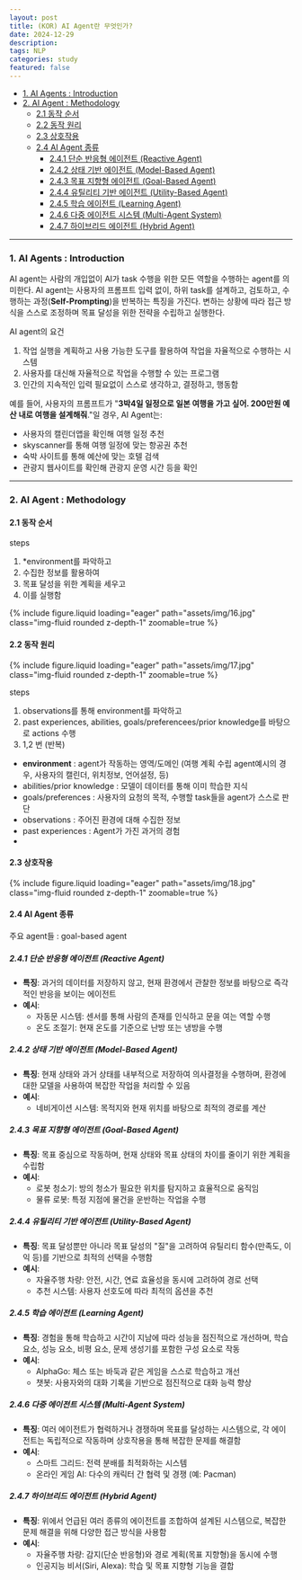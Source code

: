```yaml
---
layout: post
title: (KOR) AI Agent란 무엇인가?
date: 2024-12-29
description: 
tags: NLP 
categories: study
featured: false
---
```


- [1. AI Agents : Introduction](#1-ai-agents--introduction)
- [2. AI Agent : Methodology](#2-ai-agent--methodology)
  - [2.1 동작 순서](#21-동작-순서)
  - [2.2 동작 원리](#22-동작-원리)
  - [2.3 상호작용](#23-상호작용)
  - [2.4 AI Agent 종류](#24-ai-agent-종류)
    - [2.4.1 단순 반응형 에이전트 (Reactive Agent)](#241-단순-반응형-에이전트-reactive-agent)
    - [2.4.2 상태 기반 에이전트 (Model-Based Agent)](#242-상태-기반-에이전트-model-based-agent)
    - [2.4.3 목표 지향형 에이전트 (Goal-Based Agent)](#243-목표-지향형-에이전트-goal-based-agent)
    - [2.4.4 유틸리티 기반 에이전트 (Utility-Based Agent)](#244-유틸리티-기반-에이전트-utility-based-agent)
    - [2.4.5 학습 에이전트 (Learning Agent)](#245-학습-에이전트-learning-agent)
    - [2.4.6 다중 에이전트 시스템 (Multi-Agent System)](#246-다중-에이전트-시스템-multi-agent-system)
    - [2.4.7 하이브리드 에이전트 (Hybrid Agent)](#247-하이브리드-에이전트-hybrid-agent)

---

### 1. AI Agents : Introduction

AI agent는 사람의 개입없이 AI가 task 수행을 위한 모든 역할을 수행하는 agent를 의미한다. AI agent는 사용자의 프롬프트 입력 없이, 하위 task를 설계하고, 검토하고, 수행하는 과정(**Self-Prompting**)을 반복하는 특징을 가진다. 변하는 상황에 따라 접근 방식을 스스로 조정하며 목표 달성을 위한 전략을 수립하고 실행한다.

AI agent의 요건
1. 작업 실행을 계획하고 사용 가능한 도구를 활용하여 작업을 자율적으로 수행하는 시스템
2. 사용자를 대신해 자율적으로 작업을 수행할 수 있는 프로그램
3. 인간의 지속적인 입력 필요없이 스스로 생각하고, 결정하고, 행동함


예를 들어, 사용자의 프롬프트가 "**3박4일 일정으로 일본 여행을 가고 싶어. 200만원 예산 내로 여행을 설계해줘**."일 경우, AI Agent는:
- 사용자의 캘린더앱을 확인해 여행 일정 추천
- skyscanner를 통해 여행 일정에 맞는 항공권 추천
- 숙박 사이트를 통해 예산에 맞는 호텔 검색
- 관광지 웹사이트를 확인해 관광지 운영 시간 등을 확인

---

### 2. AI Agent : Methodology

#### 2.1 동작 순서

steps
1. *environment를 파악하고
2. 수집한 정보를 활용하여
3. 목표 달성을 위한 계획을 세우고
4. 이를 실행함


{% include figure.liquid loading="eager" path="assets/img/16.jpg" class="img-fluid rounded z-depth-1" zoomable=true %}

#### 2.2 동작 원리

{% include figure.liquid loading="eager" path="assets/img/17.jpg" class="img-fluid rounded z-depth-1" zoomable=true %}

steps
1. observations를 통해 environment를 파악하고
2. past experiences, abilities, goals/preferencees/prior knowledge를 바탕으로 actions 수행
3. 1,2 번 (반복)

- **environment** : agent가 작동하는 영역/도메인 (여행 계획 수립 agent예시의 경우, 사용자의 캘린더, 위치정보, 언어설정, 등)
- abilities/prior knowledge : 모델이 데이터를 통해 이미 학습한 지식
- goals/preferences : 사용자의 요청의 목적, 수행할 task들을 agent가 스스로 판단
- observations : 주어진 환경에 대해 수집한 정보
- past experiences : Agent가 가진 과거의 경험
- 

#### 2.3 상호작용

{% include figure.liquid loading="eager" path="assets/img/18.jpg" class="img-fluid rounded z-depth-1" zoomable=true %}


#### 2.4 AI Agent 종류

주요 agent들 : goal-based agent


##### 2.4.1 단순 반응형 에이전트 (Reactive Agent)

- **특징**: 과거의 데이터를 저장하지 않고, 현재 환경에서 관찰한 정보를 바탕으로 즉각적인 반응을 보이는 에이전트  
- **예시**:  
  - 자동문 시스템: 센서를 통해 사람의 존재를 인식하고 문을 여는 역할 수행  
  - 온도 조절기: 현재 온도를 기준으로 난방 또는 냉방을 수행  


##### 2.4.2 상태 기반 에이전트 (Model-Based Agent)

- **특징**: 현재 상태와 과거 상태를 내부적으로 저장하여 의사결정을 수행하며, 환경에 대한 모델을 사용하여 복잡한 작업을 처리할 수 있음  
- **예시**:  
  - 네비게이션 시스템: 목적지와 현재 위치를 바탕으로 최적의 경로를 계산  


##### 2.4.3 목표 지향형 에이전트 (Goal-Based Agent)

- **특징**: 목표 중심으로 작동하며, 현재 상태와 목표 상태의 차이를 줄이기 위한 계획을 수립함  
- **예시**:  
  - 로봇 청소기: 방의 청소가 필요한 위치를 탐지하고 효율적으로 움직임  
  - 물류 로봇: 특정 지점에 물건을 운반하는 작업을 수행  


##### 2.4.4 유틸리티 기반 에이전트 (Utility-Based Agent)

- **특징**: 목표 달성뿐만 아니라 목표 달성의 "질"을 고려하여 유틸리티 함수(만족도, 이익 등)를 기반으로 최적의 선택을 수행함  
- **예시**:  
  - 자율주행 차량: 안전, 시간, 연료 효율성을 동시에 고려하여 경로 선택  
  - 추천 시스템: 사용자 선호도에 따라 최적의 옵션을 추천  


##### 2.4.5 학습 에이전트 (Learning Agent)

- **특징**: 경험을 통해 학습하고 시간이 지남에 따라 성능을 점진적으로 개선하며, 학습 요소, 성능 요소, 비평 요소, 문제 생성기를 포함한 구성 요소로 작동  
- **예시**:  
  - AlphaGo: 체스 또는 바둑과 같은 게임을 스스로 학습하고 개선  
  - 챗봇: 사용자와의 대화 기록을 기반으로 점진적으로 대화 능력 향상  


##### 2.4.6 다중 에이전트 시스템 (Multi-Agent System)

- **특징**: 여러 에이전트가 협력하거나 경쟁하며 목표를 달성하는 시스템으로, 각 에이전트는 독립적으로 작동하며 상호작용을 통해 복잡한 문제를 해결함  
- **예시**:  
  - 스마트 그리드: 전력 분배를 최적화하는 시스템  
  - 온라인 게임 AI: 다수의 캐릭터 간 협력 및 경쟁 (예: Pacman)  


##### 2.4.7 하이브리드 에이전트 (Hybrid Agent)

- **특징**: 위에서 언급된 여러 종류의 에이전트를 조합하여 설계된 시스템으로, 복잡한 문제 해결을 위해 다양한 접근 방식을 사용함  
- **예시**:  
  - 자율주행 차량: 감지(단순 반응형)와 경로 계획(목표 지향형)을 동시에 수행  
  - 인공지능 비서(Siri, Alexa): 학습 및 목표 지향형 기능을 결합  


